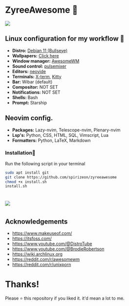 
# ZyreeAwesome 💖

![](https://i.imgur.com/qLW4KZV.png)

## Linux configuration for my workflow 🌸
- **Distro:** [Debian 11 (Bullseye)](https://wiki.debian.org/DebianBullseye)
- **Wallpapers:** [Click here](https://github.com/spirizeon/backdrop)
- **Window manager:** [AwesomeWM](https://awesomewm.org/)
- **Sound control:** [pulsemixer](https://github.com/GeorgeFilipkin/pulsemixer)
- **Editors:** [neovide](https://github.com/neovide/neovide)
- **Terminals:** [X-term](https://invisible-island.net/xterm/), [Kitty](https://github.com/kovidgoyal/kitty)
- **Bar:** Wibar (default)
- **Compositor:** NOT SET
- **Notifications:** NOT SET
- **Shells:** Bash
- **Prompt:** Starship 

## Neovim config. 
- **Packages:** Lazy-nvim, Telescope-nvim, Plenary-nvim
- **Lsp's:** Python, CSS, HTML, SQL, Vimscript, Lua
- **Formatters:** Python, LaTeX, Markdown

### Installation💮
Run the following script in your terminal
```bash
sudo apt install git
git clone https://github.com/spirizeon/zyreeawesome
chmod +x install.sh
install.sh
```
#
![](https://i.imgur.com/eMx0s2z.png)
#
## Acknowledgements
- https://www.makeuseof.com/
- https://itsfoss.com/
- https://www.youtube.com/@DistroTube
- https://www.youtube.com/@BrodieRobertson
- https://wiki.archlinux.org
- https://reddit.com/r/awesomewm
- https://reddit.com/r/unixporn


# Thanks!
Please ⭐ this repository if you liked it. it'd mean a lot to me.

